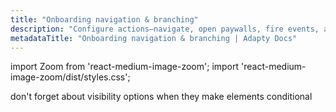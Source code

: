 ```yaml
---
title: "Onboarding navigation & branching"
description: "Configure actions—navigate, open paywalls, fire events, and close flows—in Adapty’s no-code onboarding builder."
metadataTitle: "Onboarding navigation & branching | Adapty Docs"
---
```


import Zoom from 'react-medium-image-zoom';
import 'react-medium-image-zoom/dist/styles.css';


don't forget about visibility options when they make elements conditional